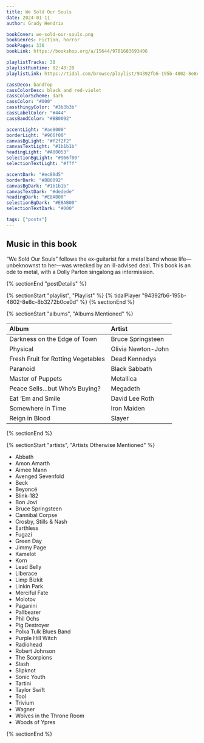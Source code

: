 ```yaml
---
title: We Sold Our Souls
date: 2024-01-11
author: Grady Hendrix

bookCover: we-sold-our-souls.png
bookGenres: Fiction, horror
bookPages: 336
bookLink: https://bookshop.org/a/15644/9781683693406

playlistTracks: 38
playlistRuntime: 02:48:28
playlistLink: https://tidal.com/browse/playlist/94392fb6-195b-4802-8e8c-8b3272b0ce0d

cassDeco: bandTop
cassColorDesc: black and red-violet
cassColorScheme: dark
cassColor: "#000"
cassthingyColor: "#3b3b3b"
cassLabelColor: "#444"
cassBandColor: "#BB0092"

accentLight: "#ae8000"
borderLight: "#966f00"
canvasBgLight: "#f2f2f2"
canvasTextLight: "#1b1b1b"
headingLight: "#A00053"
selectionBgLight: "#966f00"
selectionTextLight: "#fff"

accentDark: "#ec80d5"
borderDark: "#BB0092"
canvasBgDark: "#1b1b1b"
canvasTextDark: "#dedede"
headingDark: "#E8AB00"
selectionBgDark: "#E8AB00"
selectionTextDark: "#000"

tags: ["posts"]
---
```


## Music in this book

“We Sold Our Souls” follows the ex-guitarist for a metal band whose life—unbeknownst to her—was wrecked by an ill-advised deal. This book is an ode to metal, with a Dolly Parton singalong as intermission.

{% sectionEnd "postDetails" %}

{% sectionStart "playlist", "Playlist" %}
{% tidalPlayer "94392fb6-195b-4802-8e8c-8b3272b0ce0d" %}
{% sectionEnd %}

{% sectionStart "albums", "Albums Mentioned" %}

| Album | Artist |
| :---- | :----- |
| Darkness on the Edge of Town | Bruce Springsteen |
| Physical | Olivia Newton-John |
| Fresh Fruit for Rotting Vegetables | Dead Kennedys |
| Paranoid | Black Sabbath |
| Master of Puppets | Metallica |
| Peace Sells…but Who’s Buying? | Megadeth |
| Eat ‘Em and Smile | David Lee Roth |
| Somewhere in Time | Iron Maiden |
| Reign in Blood | Slayer |

{% sectionEnd %}

{% sectionStart "artists", "Artists Otherwise Mentioned" %}

* Abbath 
* Amon Amarth
* Aimee Mann
* Avenged Sevenfold
* Beck
* Beyoncé
* Blink-182
* Bon Jovi
* Bruce Springsteen
* Cannibal Corpse
* Crosby, Stills & Nash
* Earthless
* Fugazi
* Green Day
* Jimmy Page
* Kamelot
* Korn
* Lead Belly
* Liberace
* Limp Bizkit
* Linkin Park
* Merciful Fate
* Molotov
* Paganini
* Pallbearer
* Phil Ochs
* Pig Destroyer
* Polka Tulk Blues Band
* Purple Hill Witch
* Radiohead
* Robert Johnson
* The Scorpions
* Slash
* Slipknot
* Sonic Youth
* Tartini 
* Taylor Swift
* Tool
* Trivium
* Wagner
* Wolves in the Throne Room
* Woods of Ypres

{% sectionEnd %}